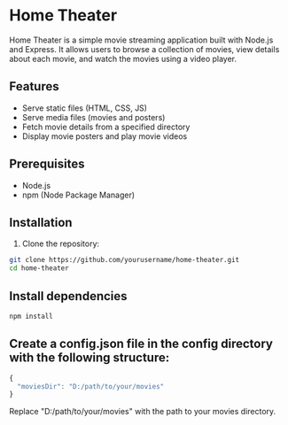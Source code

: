 # Home Theater

Home Theater is a simple movie streaming application built with Node.js and Express. It allows users to browse a collection of movies, view details about each movie, and watch the movies using a video player.

## Features

- Serve static files (HTML, CSS, JS)
- Serve media files (movies and posters)
- Fetch movie details from a specified directory
- Display movie posters and play movie videos

## Prerequisites

- Node.js
- npm (Node Package Manager)

## Installation

1. Clone the repository:

```bash
git clone https://github.com/yourusername/home-theater.git
cd home-theater
```
## Install dependencies
```bash
npm install
```
## Create a config.json file in the config directory with the following structure:
```js
{
  "moviesDir": "D:/path/to/your/movies"
}
```
Replace "D:/path/to/your/movies" with the path to your movies directory.
